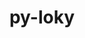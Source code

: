 ---
title: "py-loky"
layout: cache
categories: [package, develop-2025-05-25]
meta: {"compilers": ["none"], "num_specs": 1, "num_specs_by_stack": {"e4s": 1, "root": 1}, "oss": ["ubuntu22.04"], "platforms": ["linux"], "stacks": ["e4s", "root"], "targets": ["x86_64_v3"], "versions": ["3.5.1"]}
spec_details: [{"compiler": "none", "hash": "sc7u4xtuswdblikbgsxoc3liz6oqqlmv", "os": "ubuntu22.04", "platform": "linux", "size": "-", "stacks": ["e4s", "root"], "target": "x86_64_v3", "variants": ["build_system=python_pip"], "versions": ["3.5.1"]}]
---